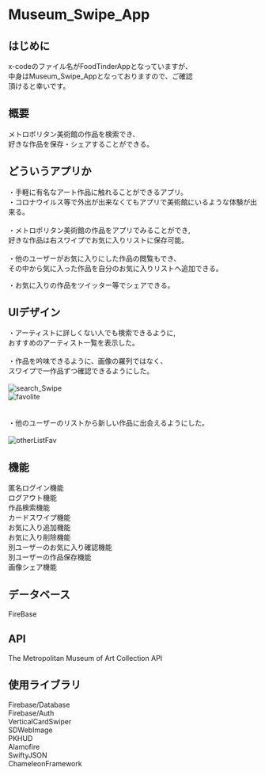 # Museum_Swipe_App

## はじめに
x-codeのファイル名がFoodTinderAppとなっていますが、  
中身はMuseum_Swipe_Appとなっておりますので、ご確認  
頂けると幸いです。

## 概要
メトロポリタン美術館の作品を検索でき、  
好きな作品を保存・シェアすることができる。

## どういうアプリか
・手軽に有名なアート作品に触れることができるアプリ。  
・コロナウイルス等で外出が出来なくてもアプリで美術館にいるような体験が出来る。  
<br>
・メトロポリタン美術館の作品をアプリでみることができ,  
好きな作品は右スワイプでお気に入りリストに保存可能。  
<br>
・他のユーザーがお気に入りにした作品の閲覧もでき、  
その中から気に入った作品を自分のお気に入りリストへ追加できる。  

・お気に入りの作品をツイッター等でシェアできる。  


## UIデザイン
・アーティストに詳しくない人でも検索できるように,  
おすすめのアーティスト一覧を表示した。  
<br>
・作品を吟味できるように、画像の羅列ではなく、  
スワイプで一作品ずつ確認できるようにした。  
<br>
![search_Swipe](https://user-images.githubusercontent.com/78245675/112149481-5fdc9380-8c22-11eb-9a02-94b89410cf9a.gif)  
![favolite](https://user-images.githubusercontent.com/78245675/112149794-b4800e80-8c22-11eb-9dcf-546ca6915538.gif)    
<br>
<br>
・他のユーザーのリストから新しい作品に出会えるようにした。  
<br>
![otherListFav](https://user-images.githubusercontent.com/78245675/112150001-f446f600-8c22-11eb-8b99-2215d2d8e68e.gif)


## 機能
匿名ログイン機能  
ログアウト機能  
作品検索機能  
カードスワイプ機能  
お気に入り追加機能  
お気に入り削除機能  
別ユーザーのお気に入り確認機能  
別ユーザーの作品保存機能  
画像シェア機能  

## データベース
FireBase

## API
The Metropolitan Museum of Art Collection API

## 使用ライブラリ
Firebase/Database  
Firebase/Auth  
VerticalCardSwiper  
SDWebImage  
PKHUD  
Alamofire  
SwiftyJSON  
ChameleonFramework  





